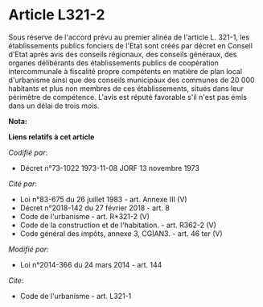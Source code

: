 # Article L321-2

Sous réserve de l'accord prévu au premier alinéa de l'article L. 321-1, les établissements publics fonciers de l'Etat sont
créés par décret en Conseil d'Etat après avis des conseils régionaux, des conseils généraux, des organes délibérants des
établissements publics de coopération intercommunale à fiscalité propre compétents en matière de plan local d'urbanisme ainsi
que des conseils municipaux des communes de 20 000 habitants et plus non membres de ces établissements, situés dans leur
périmètre de compétence. L'avis est réputé favorable s'il n'est pas émis dans un délai de trois mois.

**Nota:**



**Liens relatifs à cet article**

_Codifié par_:

  - Décret n°73-1022 1973-11-08 JORF 13 novembre 1973

_Cité par_:

  - Loi n°83-675 du 26 juillet 1983 - art. Annexe III (V)
  - Décret n°2018-142 du 27 février 2018 - art. 8
  - Code de l'urbanisme - art. R*321-2 (V)
  - Code de la construction et de l'habitation. - art. R362-2 (V)
  - Code général des impôts, annexe 3, CGIAN3. - art. 46 ter (V)

_Modifié par_:

  - Loi n°2014-366 du 24 mars 2014 - art. 144

_Cite_:

  - Code de l'urbanisme - art. L321-1
